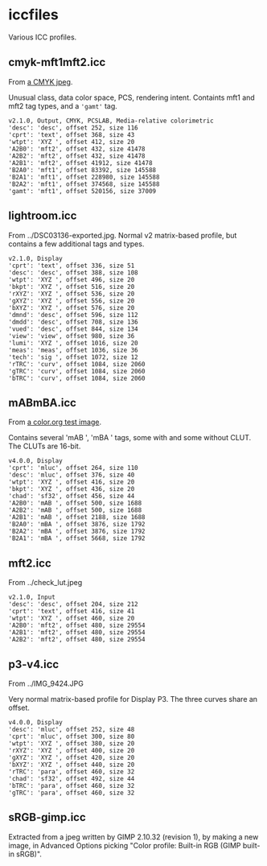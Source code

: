 iccfiles
========

Various ICC profiles.

cmyk-mft1mft2.icc
-----------------

From [a CMYK jpeg](https://upload.wikimedia.org/wikipedia/en/2/25/Channel_digital_image_CMYK_color.jpg).

Unusual class, data color space, PCS, rendering intent.
Containts mft1 and mft2 tag types, and a `'gamt'` tag.

```
v2.1.0, Output, CMYK, PCSLAB, Media-relative colorimetric
'desc': 'desc', offset 252, size 116
'cprt': 'text', offset 368, size 43
'wtpt': 'XYZ ', offset 412, size 20
'A2B0': 'mft2', offset 432, size 41478
'A2B2': 'mft2', offset 432, size 41478
'A2B1': 'mft2', offset 41912, size 41478
'B2A0': 'mft1', offset 83392, size 145588
'B2A1': 'mft1', offset 228980, size 145588
'B2A2': 'mft1', offset 374568, size 145588
'gamt': 'mft1', offset 520156, size 37009
```

lightroom.icc
-------------

From ../DSC03136-exported.jpg. Normal v2 matrix-based profile, but contains
a few additional tags and types.

```
v2.1.0, Display
'cprt': 'text', offset 336, size 51
'desc': 'desc', offset 388, size 108
'wtpt': 'XYZ ', offset 496, size 20
'bkpt': 'XYZ ', offset 516, size 20
'rXYZ': 'XYZ ', offset 536, size 20
'gXYZ': 'XYZ ', offset 556, size 20
'bXYZ': 'XYZ ', offset 576, size 20
'dmnd': 'desc', offset 596, size 112
'dmdd': 'desc', offset 708, size 136
'vued': 'desc', offset 844, size 134
'view': 'view', offset 980, size 36
'lumi': 'XYZ ', offset 1016, size 20
'meas': 'meas', offset 1036, size 36
'tech': 'sig ', offset 1072, size 12
'rTRC': 'curv', offset 1084, size 2060
'gTRC': 'curv', offset 1084, size 2060
'bTRC': 'curv', offset 1084, size 2060
```

mABmBA.icc
----------

From [a color.org test image](https://www.color.org/Upper_Left.jpg).

Contains several 'mAB ', 'mBA ' tags, some with and some without CLUT.
The CLUTs are 16-bit.

```
v4.0.0, Display
'cprt': 'mluc', offset 264, size 110
'desc': 'mluc', offset 376, size 40
'wtpt': 'XYZ ', offset 416, size 20
'bkpt': 'XYZ ', offset 436, size 20
'chad': 'sf32', offset 456, size 44
'A2B0': 'mAB ', offset 500, size 1688
'A2B2': 'mAB ', offset 500, size 1688
'A2B1': 'mAB ', offset 2188, size 1688
'B2A0': 'mBA ', offset 3876, size 1792
'B2A2': 'mBA ', offset 3876, size 1792
'B2A1': 'mBA ', offset 5668, size 1792
```

mft2.icc
--------

From ../check\_lut.jpeg

```
v2.1.0, Input
'desc': 'desc', offset 204, size 212
'cprt': 'text', offset 416, size 41
'wtpt': 'XYZ ', offset 460, size 20
'A2B0': 'mft2', offset 480, size 29554
'A2B1': 'mft2', offset 480, size 29554
'A2B2': 'mft2', offset 480, size 29554
```

p3-v4.icc
---------

From ../IMG\_9424.JPG

Very normal matrix-based profile for Display P3. The three curves share an
offset.

```
v4.0.0, Display
'desc': 'mluc', offset 252, size 48
'cprt': 'mluc', offset 300, size 80
'wtpt': 'XYZ ', offset 380, size 20
'rXYZ': 'XYZ ', offset 400, size 20
'gXYZ': 'XYZ ', offset 420, size 20
'bXYZ': 'XYZ ', offset 440, size 20
'rTRC': 'para', offset 460, size 32
'chad': 'sf32', offset 492, size 44
'bTRC': 'para', offset 460, size 32
'gTRC': 'para', offset 460, size 32
```

sRGB-gimp.icc
-------------

Extracted from a jpeg written by GIMP 2.10.32 (revision 1), by making a new
image, in Advanced Options picking "Color profile: Built-in RGB (GIMP built-in
sRGB)".
